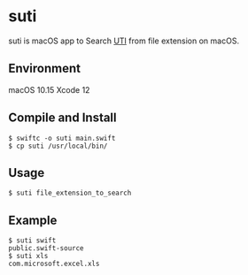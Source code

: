 # suti
 suti is macOS app to Search [UTI](https://developer.apple.com/library/archive/documentation/FileManagement/Conceptual/understanding_utis/understand_utis_intro/understand_utis_intro.html) from file extension on macOS.

## Environment
macOS 10.15
Xcode 12

## Compile and Install
```
$ swiftc -o suti main.swift
$ cp suti /usr/local/bin/
```

## Usage
```
$ suti file_extension_to_search
```

## Example
```
$ suti swift
public.swift-source
$ suti xls
com.microsoft.excel.xls
```

